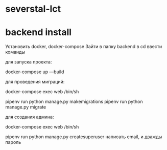 # severstal-lct
# backend install
Установить docker, docker-compose
Зайти в папку backend
в cd ввести команды

для запуска проекта:

docker-compose up —build


для проведения миграций:

docker-compose exec web /bin/sh

pipenv run python manage.py makemigrations
pipenv run python manage.py migrate

для создания админа:

docker-compose exec web /bin/sh

pipenv run python manage.py createsuperuser
написать email, и дважды пароль

